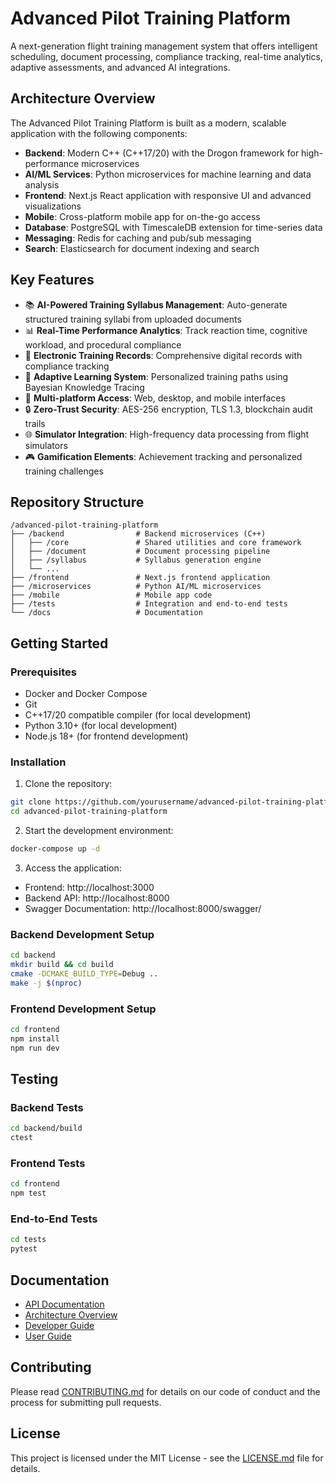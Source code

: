 # Advanced Pilot Training Platform

A next-generation flight training management system that offers intelligent scheduling, document processing, compliance tracking, real-time analytics, adaptive assessments, and advanced AI integrations.

## Architecture Overview

The Advanced Pilot Training Platform is built as a modern, scalable application with the following components:

- **Backend**: Modern C++ (C++17/20) with the Drogon framework for high-performance microservices
- **AI/ML Services**: Python microservices for machine learning and data analysis
- **Frontend**: Next.js React application with responsive UI and advanced visualizations
- **Mobile**: Cross-platform mobile app for on-the-go access
- **Database**: PostgreSQL with TimescaleDB extension for time-series data
- **Messaging**: Redis for caching and pub/sub messaging
- **Search**: Elasticsearch for document indexing and search

## Key Features

- 📚 **AI-Powered Training Syllabus Management**: Auto-generate structured training syllabi from uploaded documents
- 📊 **Real-Time Performance Analytics**: Track reaction time, cognitive workload, and procedural compliance
- 📝 **Electronic Training Records**: Comprehensive digital records with compliance tracking
- 🔄 **Adaptive Learning System**: Personalized training paths using Bayesian Knowledge Tracing
- 📱 **Multi-platform Access**: Web, desktop, and mobile interfaces
- 🔒 **Zero-Trust Security**: AES-256 encryption, TLS 1.3, blockchain audit trails
- 🌐 **Simulator Integration**: High-frequency data processing from flight simulators
- 🎮 **Gamification Elements**: Achievement tracking and personalized training challenges

## Repository Structure

```
/advanced-pilot-training-platform
├── /backend                # Backend microservices (C++)
│   ├── /core               # Shared utilities and core framework
│   ├── /document           # Document processing pipeline
│   ├── /syllabus           # Syllabus generation engine
│   └── ...
├── /frontend               # Next.js frontend application
├── /microservices          # Python AI/ML microservices
├── /mobile                 # Mobile app code
├── /tests                  # Integration and end-to-end tests
└── /docs                   # Documentation
```

## Getting Started

### Prerequisites

- Docker and Docker Compose
- Git
- C++17/20 compatible compiler (for local development)
- Python 3.10+ (for local development)
- Node.js 18+ (for frontend development)

### Installation

1. Clone the repository:
```bash
git clone https://github.com/yourusername/advanced-pilot-training-platform.git
cd advanced-pilot-training-platform
```

2. Start the development environment:
```bash
docker-compose up -d
```

3. Access the application:
- Frontend: http://localhost:3000
- Backend API: http://localhost:8000
- Swagger Documentation: http://localhost:8000/swagger/

### Backend Development Setup

```bash
cd backend
mkdir build && cd build
cmake -DCMAKE_BUILD_TYPE=Debug ..
make -j $(nproc)
```

### Frontend Development Setup

```bash
cd frontend
npm install
npm run dev
```

## Testing

### Backend Tests

```bash
cd backend/build
ctest
```

### Frontend Tests

```bash
cd frontend
npm test
```

### End-to-End Tests

```bash
cd tests
pytest
```

## Documentation

- [API Documentation](docs/api/README.md)
- [Architecture Overview](docs/architecture/README.md)
- [Developer Guide](docs/developer/README.md)
- [User Guide](docs/user/README.md)

## Contributing

Please read [CONTRIBUTING.md](CONTRIBUTING.md) for details on our code of conduct and the process for submitting pull requests.

## License

This project is licensed under the MIT License - see the [LICENSE.md](LICENSE.md) file for details.
